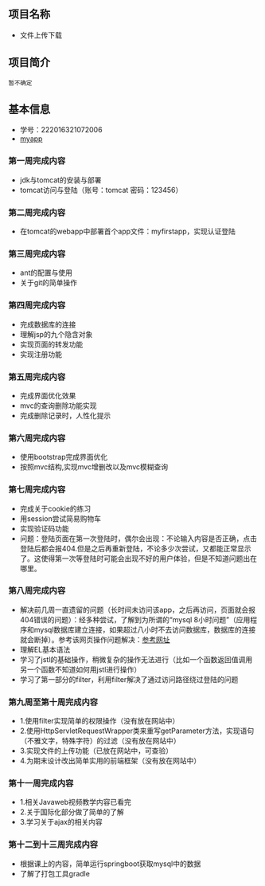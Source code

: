 ## 项目名称
 * 文件上传下载
 
## 项目简介
    暂不确定
## 基本信息
 * 学号：222016321072006
 * [myapp](http://39.108.101.62/demo2/)
### 第一周完成内容
 * jdk与tomcat的安装与部署
 * tomcat访问与登陆（账号：tomcat 密码：123456）
### 第二周完成内容
 * 在tomcat的webapp中部署首个app文件：myfirstapp，实现认证登陆
### 第三周完成内容
 * ant的配置与使用
 * 关于git的简单操作
### 第四周完成内容
 * 完成数据库的连接 
 * 理解jsp的九个隐含对象
 * 实现页面的转发功能
 * 实现注册功能
### 第五周完成内容
 * 完成界面优化效果
 * mvc的查询删除功能实现
 * 完成删除记录时，人性化提示
### 第六周完成内容
 * 使用bootstrap完成界面优化
 * 按照mvc结构,实现mvc增删改以及mvc模糊查询
### 第七周完成内容
 * 完成关于cookie的练习
 * 用session尝试简易购物车
 * 实现验证码功能
 * 问题：登陆页面在第一次登陆时，偶尔会出现：不论输入内容是否正确，点击登陆后都会报404.但是之后再重新登陆，不论多少次尝试，又都能正常显示了。这使得第一次等登陆时可能会出现不好的用户体验，但是不知道问题出在哪里。
### 第八周完成内容
 * 解决前几周一直遗留的问题（长时间未访问该app，之后再访问，页面就会报404错误的问题）：经多种尝试，了解到为所谓的“mysql 8小时问题”（应用程序和mysql数据库建立连接，如果超过八小时不去访问数据库，数据库的连接就会断掉）。参考该网页操作问题解决：[参考网址](https://blog.csdn.net/frankcheng5143/article/details/50589264)
 * 理解EL基本语法
 * 学习了jstl的基础操作，稍微复杂的操作无法进行（比如一个函数返回值调用另一个函数不知道如何用jstl进行操作）
 * 学习了第一部分的filter，利用filter解决了通过访问路径绕过登陆的问题
### 第九周至第十周完成内容
* 1.使用filter实现简单的权限操作（没有放在网站中）
* 2.使用HttpServletRequestWrapper类来重写getParameter方法，实现语句（不雅文字，特殊字符）的过滤（没有放在网站中）
* 3.实现文件的上传功能（已放在网站中，可查验）
* 4.为期末设计改出简单实用的前端框架（没有放在网站中）

### 第十一周完成内容
* 1.相关Javaweb视频教学内容已看完
* 2.关于国际化部分做了简单的了解
* 3.学习关于ajax的相关内容

### 第十二到十三周完成内容
* 根据课上的内容，简单运行springboot获取mysql中的数据
* 了解了打包工具gradle
